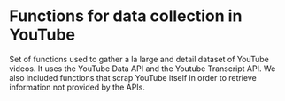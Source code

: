 # Functions for data collection in YouTube
Set of functions used to gather a la large and detail dataset of YouTube videos. It uses the YouTube Data API and the Youtube Transcript API. We also included functions that scrap YouTube itself in order to retrieve information not provided by the APIs.
